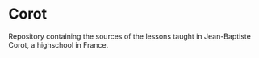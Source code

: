 # Corot

Repository containing the sources of the lessons taught in Jean-Baptiste
Corot, a highschool in France.
